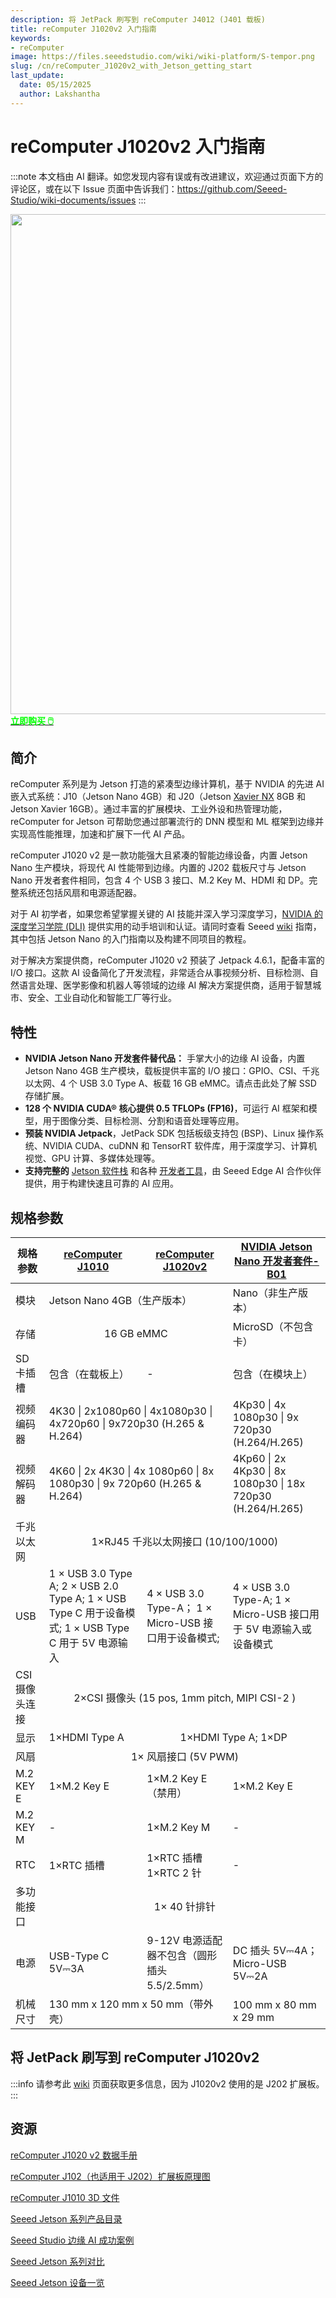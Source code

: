 ```yaml
---
description: 将 JetPack 刷写到 reComputer J4012 (J401 载板)
title: reComputer J1020v2 入门指南
keywords:
- reComputer
image: https://files.seeedstudio.com/wiki/wiki-platform/S-tempor.png
slug: /cn/reComputer_J1020v2_with_Jetson_getting_start
last_update:
  date: 05/15/2025
  author: Lakshantha
---
```


# reComputer J1020v2 入门指南

:::note
本文档由 AI 翻译。如您发现内容有误或有改进建议，欢迎通过页面下方的评论区，或在以下 Issue 页面中告诉我们：https://github.com/Seeed-Studio/wiki-documents/issues
:::

<div align="center"><img width ="800" src="https://media-cdn.seeedstudio.com/media/catalog/product/cache/bb49d3ec4ee05b6f018e93f896b8a25d/1/1/110061441.jpg"/></div>

<div class="get_one_now_container" style={{textAlign: 'center'}}>
<a class="get_one_now_item" href="https://www.seeedstudio.com/reComputer-J1020-v2-w-o-power-adapter-p-5608.html">
            <strong><span><font color={'FFFFFF'} size={"4"}> 立即购买 🖱️</font></span></strong>
</a></div>

## 简介
reComputer 系列是为 Jetson 打造的紧凑型边缘计算机，基于 NVIDIA 的先进 AI 嵌入式系统：J10（Jetson Nano 4GB）和 J20（Jetson [Xavier NX](https://www.seeedstudio.com/NVIDIA-Jetson-Xavier-NX-Module-p-4421.html?queryID=fa33abfaf6f67f95a4c01b60263d2793&objectID=4421&indexName=bazaar_retailer_products) 8GB 和 Jetson Xavier 16GB）。通过丰富的扩展模块、工业外设和热管理功能，reComputer for Jetson 可帮助您通过部署流行的 DNN 模型和 ML 框架到边缘并实现高性能推理，加速和扩展下一代 AI 产品。

reComputer J1020 v2 是一款功能强大且紧凑的智能边缘设备，内置 Jetson Nano 生产模块，将现代 AI 性能带到边缘。内置的 J202 载板尺寸与 Jetson Nano 开发者套件相同，包含 4 个 USB 3 接口、M.2 Key M、HDMI 和 DP。完整系统还包括风扇和电源适配器。

对于 AI 初学者，如果您希望掌握关键的 AI 技能并深入学习深度学习，[NVIDIA 的深度学习学院 (DLI)](https://www.nvidia.com/en-us/training/) 提供实用的动手培训和认证。请同时查看 Seeed [wiki](https://wiki.seeedstudio.com/reComputer_Jetson_Series_Started_Guide/) 指南，其中包括 Jetson Nano 的入门指南以及构建不同项目的教程。

对于解决方案提供商，reComputer J1020 v2 预装了 Jetpack 4.6.1，配备丰富的 I/O 接口。这款 AI 设备简化了开发流程，非常适合从事视频分析、目标检测、自然语言处理、医学影像和机器人等领域的边缘 AI 解决方案提供商，适用于智慧城市、安全、工业自动化和智能工厂等行业。

## 特性

- **NVIDIA Jetson Nano 开发套件替代品：** 手掌大小的边缘 AI 设备，内置 Jetson Nano 4GB 生产模块，载板提供丰富的 I/O 接口：GPIO、CSI、千兆以太网、4 个 USB 3.0 Type A、板载 16 GB eMMC。请点击此处了解 SSD 存储扩展。
- **128 个 NVIDIA CUDA® 核心提供 0.5 TFLOPs (FP16)**，可运行 AI 框架和模型，用于图像分类、目标检测、分割和语音处理等应用。
- **预装 NVIDIA Jetpack**，JetPack SDK 包括板级支持包 (BSP)、Linux 操作系统、NVIDIA CUDA、cuDNN 和 TensorRT 软件库，用于深度学习、计算机视觉、GPU 计算、多媒体处理等。
- **支持完整的** [Jetson 软件栈](https://developer.nvidia.com/embedded/develop/software) 和各种 [开发者工具](https://wiki.seeedstudio.com/Jetson-AI-developer-tools/)，由 Seeed Edge AI 合作伙伴提供，用于构建快速且可靠的 AI 应用。

## 规格参数

<table>
  <thead>
    <tr>
      <th>规格参数</th>
      <th><a href="https://www.seeedstudio.com/Jetson-10-1-A0-p-5336.html">reComputer J1010</a></th>
      <th><a href="https://www.seeedstudio.com/reComputer-J1020-v2-w-o-power-adapter-p-5608.html">reComputer J1020v2</a></th>
      <th><a href="https://www.seeedstudio.com/NVIDIA-Jetson-Nano-Development-Kit-B01-p-4437.html">NVIDIA Jetson Nano 开发者套件-B01</a></th>
    </tr>
  </thead>
  <tbody>
    <tr>
      <td>模块</td>
      <td colspan='2'>Jetson Nano 4GB（生产版本）</td>
      <td>Nano（非生产版本）</td>
    </tr>
    <tr>
      <td>存储</td>
      <td colspan='2' align='center'>16 GB eMMC</td>
      <td>MicroSD（不包含卡）</td>
    </tr>
    <tr>
      <td>SD 卡插槽</td>
      <td>包含（在载板上）</td>
      <td>-</td>
      <td>包含（在模块上）</td>
    </tr>
    <tr>
      <td>视频编码器</td>
      <td colspan='2'>4K30 | 2x1080p60 | 4x1080p30 | 4x720p60 | 9x720p30 (H.265 & H.264)</td>
      <td>4Kp30 | 4x 1080p30 | 9x 720p30 (H.264/H.265)</td>
    </tr>
    <tr>
      <td>视频解码器</td>
      <td colspan='2'>4K60 | 2x 4K30 | 4x 1080p60 | 8x 1080p30 | 9x 720p60 (H.265 & H.264)</td>
      <td>4Kp60 | 2x 4Kp30 | 8x 1080p30 | 18x 720p30 (H.264/H.265)</td>
    </tr>
    <tr>
      <td>千兆以太网</td>
      <td colspan='3' align='center'>1×RJ45 千兆以太网接口 (10/100/1000)</td>
    </tr>
    <tr>
      <td>USB</td>
      <td>1 × USB 3.0 Type A; 
2 × USB 2.0 Type A;
1 × USB Type C 用于设备模式;
1 × USB Type C 用于 5V 电源输入</td>
      <td>4 × USB 3.0 Type-A；
1 × Micro-USB 接口用于设备模式;</td>
      <td>4 × USB 3.0 Type-A; 
1 × Micro-USB 接口用于 5V 电源输入或设备模式</td>
    </tr>
    <tr>
      <td>CSI 摄像头连接</td>
      <td colspan='3' align='center'>2×CSI 摄像头 (15 pos, 1mm pitch, MIPI CSI-2 )</td>
    </tr>
    <tr>
      <td>显示</td>
      <td>1×HDMI Type A</td>
      <td colspan='2' align='center'>1×HDMI Type A; 
1×DP</td>
    </tr>
    <tr>
      <td>风扇</td>
      <td colspan='3' align='center'>1× 风扇接口 (5V PWM)</td>
    </tr>
    <tr>
      <td>M.2 KEY E</td>
      <td>1×M.2 Key E</td>
      <td>1×M.2 Key E（禁用）</td>
      <td>1×M.2 Key E</td>
    </tr>
    <tr>
      <td>M.2 KEY M</td>
      <td>-</td>
      <td>1×M.2 Key M</td>
      <td>-</td>
    </tr>
    <tr>
      <td>RTC</td>
      <td>1×RTC 插槽</td>
      <td>1×RTC 插槽
1×RTC 2 针</td>
      <td>-</td>
    </tr>
    <tr>
      <td>多功能接口</td>
      <td colspan='3' align='center'>1× 40 针排针</td>
    </tr>
    <tr>
      <td>电源</td>
      <td>USB-Type C 5V⎓3A</td>
      <td>9-12V 电源适配器不包含（圆形插头 5.5/2.5mm）</td>
      <td>DC 插头 5V⎓4A；
Micro-USB 5V⎓2A</td>
    </tr>
    <tr>
      <td>机械尺寸</td>
      <td colspan='2'>130 mm x 120 mm x 50 mm（带外壳）</td>
      <td>100 mm x 80 mm x 29 mm</td>
    </tr>
  </tbody>
</table>

## 将 JetPack 刷写到 reComputer J1020v2

:::info
请参考此 [wiki](/cn/reComputer_J2021_J202_Flash_Jetpack) 页面获取更多信息，因为 J1020v2 使用的是 J202 扩展板。
:::

## 资源
[reComputer J1020 v2 数据手册](https://files.seeedstudio.com/wiki/reComputer/reComputer-J1020-v2-datasheet.pdf)

[reComputer J102（也适用于 J202）扩展板原理图](https://files.seeedstudio.com/wiki/reComputer-Jetson/reComputer%20J202_V1.0_SCH_PDF_240822.pdf)

[reComputer J1010 3D 文件](https://files.seeedstudio.com/products/NVIDIA-Jetson/J2021-Xavier-NX.stp)

[Seeed Jetson 系列产品目录](https://files.seeedstudio.com/wiki/Seeed_Jetson/Seeed-NVIDIA_Jetson_Catalog_V1.4.pdf)

[Seeed Studio 边缘 AI 成功案例](https://www.seeedstudio.com/blog/wp-content/uploads/2023/07/Seeed_NVIDIA_Jetson_Success_Cases_and_Examples.pdf)

[Seeed Jetson 系列对比](https://www.seeedstudio.com/blog/nvidia-jetson-comparison-nano-tx2-nx-xavier-nx-agx-orin/)

[Seeed Jetson 设备一览](https://files.seeedstudio.com/wiki/Seeed_Jetson/Seeed-Jetson-one-pager.pdf)